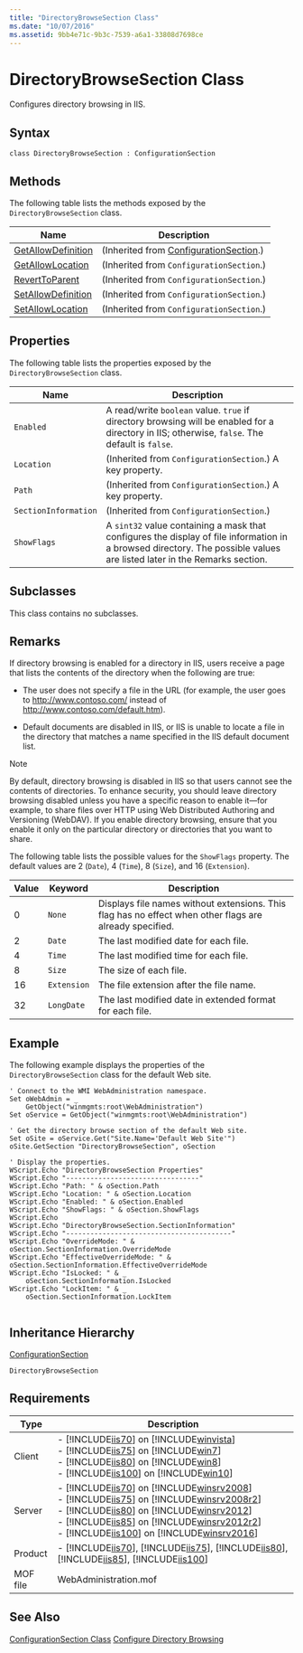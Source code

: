 ```yaml
---
title: "DirectoryBrowseSection Class"
ms.date: "10/07/2016"
ms.assetid: 9bb4e71c-9b3c-7539-a6a1-33808d7698ce
---
```

# DirectoryBrowseSection Class
Configures directory browsing in IIS.  
  
## Syntax  
  
```vbs  
class DirectoryBrowseSection : ConfigurationSection  
```  
  
## Methods  
 The following table lists the methods exposed by the `DirectoryBrowseSection` class.  
  
|Name|Description|  
|----------|-----------------|  
|[GetAllowDefinition](../wmi-provider/configurationsection-getallowdefinition-method.md)|(Inherited from [ConfigurationSection](../wmi-provider/configurationsection-class.md).)|  
|[GetAllowLocation](../wmi-provider/configurationsection-getallowlocation-method.md)|(Inherited from `ConfigurationSection`.)|  
|[RevertToParent](../wmi-provider/configurationsection-reverttoparent-method.md)|(Inherited from `ConfigurationSection`.)|  
|[SetAllowDefinition](../wmi-provider/configurationsection-setallowdefinition-method.md)|(Inherited from `ConfigurationSection`.)|  
|[SetAllowLocation](../wmi-provider/configurationsection-setallowlocation-method.md)|(Inherited from `ConfigurationSection`.)|  
  
## Properties  
 The following table lists the properties exposed by the `DirectoryBrowseSection` class.  
  
|Name|Description|  
|----------|-----------------|  
|`Enabled`|A read/write `boolean` value. `true` if directory browsing will be enabled for a directory in IIS; otherwise, `false`. The default is `false`.|  
|`Location`|(Inherited from `ConfigurationSection`.) A key property.|  
|`Path`|(Inherited from `ConfigurationSection`.) A key property.|  
|`SectionInformation`|(Inherited from `ConfigurationSection`.)|  
|`ShowFlags`|A `sint32` value containing a mask that configures the display of file information in a browsed directory. The possible values are listed later in the Remarks section.|  
  
## Subclasses  
 This class contains no subclasses.  
  
## Remarks  
 If directory browsing is enabled for a directory in IIS, users receive a page that lists the contents of the directory when the following are true:  
  
- The user does not specify a file in the URL (for example, the user goes to http://www.contoso.com/ instead of http://www.contoso.com/default.htm).  
  
- Default documents are disabled in IIS, or IIS is unable to locate a file in the directory that matches a name specified in the IIS default document list.  
  
> [!NOTE]
>  By default, directory browsing is disabled in IIS so that users cannot see the contents of directories. To enhance security, you should leave directory browsing disabled unless you have a specific reason to enable it—for example, to share files over HTTP using Web Distributed Authoring and Versioning (WebDAV). If you enable directory browsing, ensure that you enable it only on the particular directory or directories that you want to share.  
  
 The following table lists the possible values for the `ShowFlags` property. The default values are 2 (`Date`), 4 (`Time`), 8 (`Size`), and 16 (`Extension`).  
  
|Value|Keyword|Description|  
|-----------|-------------|-----------------|  
|0|`None`|Displays file names without extensions. This flag has no effect when other flags are already specified.|  
|2|`Date`|The last modified date for each file.|  
|4|`Time`|The last modified time for each file.|  
|8|`Size`|The size of each file.|  
|16|`Extension`|The file extension after the file name.|  
|32|`LongDate`|The last modified date in extended format for each file.|  
  
## Example  
 The following example displays the properties of the `DirectoryBrowseSection` class for the default Web site.  
  
```  
' Connect to the WMI WebAdministration namespace.  
Set oWebAdmin = _  
    GetObject("winmgmts:root\WebAdministration")  
Set oService = GetObject("winmgmts:root\WebAdministration")  
  
' Get the directory browse section of the default Web site.  
Set oSite = oService.Get("Site.Name='Default Web Site'")  
oSite.GetSection "DirectoryBrowseSection", oSection  
  
' Display the properties.  
WScript.Echo "DirectoryBrowseSection Properties"  
WScript.Echo "---------------------------------"  
WScript.Echo "Path: " & oSection.Path  
WScript.Echo "Location: " & oSection.Location  
WScript.Echo "Enabled: " & oSection.Enabled  
WScript.Echo "ShowFlags: " & oSection.ShowFlags  
WScript.Echo
WScript.Echo "DirectoryBrowseSection.SectionInformation"  
WScript.Echo "-----------------------------------------"  
WScript.Echo "OverrideMode: " & oSection.SectionInformation.OverrideMode  
WScript.Echo "EffectiveOverrideMode: " & oSection.SectionInformation.EffectiveOverrideMode  
WScript.Echo "IsLocked: " & _  
    oSection.SectionInformation.IsLocked  
WScript.Echo "LockItem: " & _  
    oSection.SectionInformation.LockItem  
  
```  
  
## Inheritance Hierarchy  
 [ConfigurationSection](../wmi-provider/configurationsection-class.md)  
  
 `DirectoryBrowseSection`  
  
## Requirements  
  
|Type|Description|  
|----------|-----------------|  
|Client|-   [!INCLUDE[iis70](../wmi-provider/includes/iis70-md.md)] on [!INCLUDE[winvista](../wmi-provider/includes/winvista-md.md)]<br />-   [!INCLUDE[iis75](../wmi-provider/includes/iis75-md.md)] on [!INCLUDE[win7](../wmi-provider/includes/win7-md.md)]<br />-   [!INCLUDE[iis80](../wmi-provider/includes/iis80-md.md)] on [!INCLUDE[win8](../wmi-provider/includes/win8-md.md)]<br />-   [!INCLUDE[iis100](../wmi-provider/includes/iis100-md.md)] on [!INCLUDE[win10](../wmi-provider/includes/win10-md.md)]|  
|Server|-   [!INCLUDE[iis70](../wmi-provider/includes/iis70-md.md)] on [!INCLUDE[winsrv2008](../wmi-provider/includes/winsrv2008-md.md)]<br />-   [!INCLUDE[iis75](../wmi-provider/includes/iis75-md.md)] on [!INCLUDE[winsrv2008r2](../wmi-provider/includes/winsrv2008r2-md.md)]<br />-   [!INCLUDE[iis80](../wmi-provider/includes/iis80-md.md)] on [!INCLUDE[winsrv2012](../wmi-provider/includes/winsrv2012-md.md)]<br />-   [!INCLUDE[iis85](../wmi-provider/includes/iis85-md.md)] on [!INCLUDE[winsrv2012r2](../wmi-provider/includes/winsrv2012r2-md.md)]<br />-   [!INCLUDE[iis100](../wmi-provider/includes/iis100-md.md)] on [!INCLUDE[winsrv2016](../wmi-provider/includes/winsrv2016-md.md)]|  
|Product|-   [!INCLUDE[iis70](../wmi-provider/includes/iis70-md.md)], [!INCLUDE[iis75](../wmi-provider/includes/iis75-md.md)], [!INCLUDE[iis80](../wmi-provider/includes/iis80-md.md)], [!INCLUDE[iis85](../wmi-provider/includes/iis85-md.md)], [!INCLUDE[iis100](../wmi-provider/includes/iis100-md.md)]|  
|MOF file|WebAdministration.mof|  
  
## See Also  
 [ConfigurationSection Class](../wmi-provider/configurationsection-class.md)
 [Configure Directory Browsing](https://go.microsoft.com/fwlink/?LinkId=64345)
